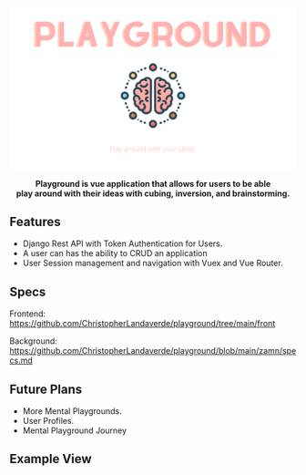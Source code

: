 
<p align="center">
  <img  src="https://github.com/ChristopherLandaverde/playground/blob/main/playground.png">
</p>
<p align="center"><strong>Playground is vue application that allows for users to be able <br>play around with their ideas with cubing, inversion, and brainstorming.</strong></p>



## Features
- Django Rest API with Token Authentication for Users.
- A user can has the ability to CRUD an application
- User Session management and navigation with Vuex and Vue Router.

## Specs
Frontend:  https://github.com/ChristopherLandaverde/playground/tree/main/front

Background: https://github.com/ChristopherLandaverde/playground/blob/main/zamn/specs.md

## Future Plans

- More Mental Playgrounds.
- User Profiles.
- Mental Playground Journey

## Example View 

